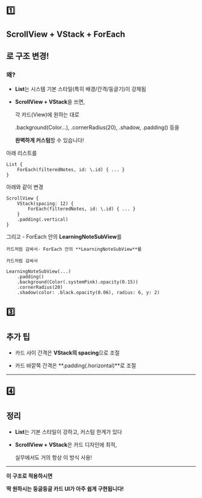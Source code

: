## **1️⃣** 

## **ScrollView + VStack + ForEach**

## **로 구조 변경!**

  

### **왜?**

- **List**는 시스템 기본 스타일(특히 배경/간격/둥글기)이 강제됨
    
- **ScrollView + VStack**을 쓰면,
    
    각 카드(View)에 원하는 대로
    
    .background(Color...), .cornerRadius(20), .shadow, .padding() 등을
    
    **완벽하게 커스텀**할 수 있습니다!

아래 리스트를
```
List {
    ForEach(filteredNotes, id: \.id) { ... }
}
```

아래와 같이 변경
```
ScrollView {
    VStack(spacing: 12) {
        ForEach(filteredNotes, id: \.id) { ... }
    }
    .padding(.vertical)
}
```

그리고 - ForEach 안의 **LearningNoteSubView**를
    
    카드처럼 감싸서- ForEach 안의 **LearningNoteSubView**를
    
    카드처럼 감싸서

```
LearningNoteSubView(...)
    .padding()
    .background(Color(.systemPink).opacity(0.15))
    .cornerRadius(20)
    .shadow(color: .black.opacity(0.06), radius: 6, y: 2)
```

## **3️⃣** 

## **추가 팁**

- 카드 사이 간격은 **VStack의 spacing**으로 조절
    
- 카드 바깥쪽 간격은 **.padding(.horizontal)**로 조절
    

---

## **4️⃣** 

## **정리**

- **List**는 기본 스타일이 강하고, 커스텀 한계가 있다
    
- **ScrollView + VStack**은 카드 디자인에 최적,
    
    실무에서도 거의 항상 이 방식 사용!
    

---

**이 구조로 적용하시면**

**딱 원하시는 둥글둥글 카드 UI가 아주 쉽게 구현됩니다!**